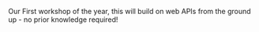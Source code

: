 Our First workshop of the year, this will build on web APIs from the ground up - no prior knowledge required!